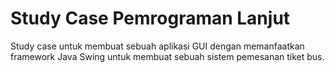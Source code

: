 <h1>Study Case Pemrograman Lanjut</h1>
<p>Study case untuk membuat sebuah aplikasi GUI dengan memanfaatkan framework Java Swing untuk membuat sebuah sistem pemesanan tiket bus.</p>
